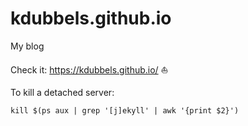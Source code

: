 # kdubbels.github.io
My blog

Check it: https://kdubbels.github.io/ :sailboat:

To kill a detached server:

`kill $(ps aux | grep '[j]ekyll' | awk '{print $2}')`